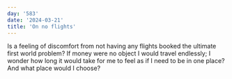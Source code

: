 ```yaml
---
day: '583'
date: '2024-03-21'
title: 'On no flights'
---
```


Is a feeling of discomfort from not having any flights booked the ultimate first world problem? If money were no object I would travel endlessly; I wonder how long it would take for me to feel as if I need to be in one place? And what place would I choose?
